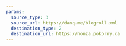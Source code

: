 ```yaml
---
params:
  source_type: 3
  source_url: https://danq.me/blogroll.xml
  destination_type: 2
  destination_url: https://honza.pokorny.ca
---
```

